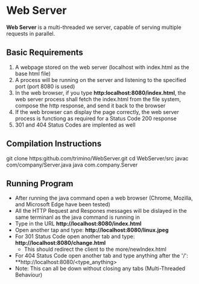 # Web Server

**Web Server** is a multi-threaded we server, capable of serving multiple requests in parallel.



## Basic Requirements
1. A webpage stored on the web server (localhost with index.html as the base html file)
2. A process will be running on the server and listening to the specified port (port 8080 is used)
3. In the web browser, if you type **http:localhost:8080/index.html**, the web server process shall fetch the index.html from the file system, compose the http response, and send it back to the browser
4. If the web browser can display the page correctly, the web server process is functiong as required for a Status Code 200 response
5. 301 and 404 Status Codes are implented as well


## Compilation Instructions

  git clone https:github.com/trimino/WebServer.git
  cd WebServer/src
  javac com/company/Server.java
  java com.company.Server
 

## Running Program 
* After running the java command open a web browser (Chrome, Mozilla, and Microsoft Edge have been tested)
* All the HTTP Request and Respones messages will be dislayed in the same terminanl as the java command is running in
* Type in the URL **http://localhost:8080/index.html** 
* Open another tap and type: **http://localhost:8080/linux.jpeg**
* For 301 Status Code open another tab and type: **http://localhost:8080/change.html**
  * This should redirect the client to the more/newIndex.html
 * For 404 Status Code open another tab and type anything after the '/': **http://localhost:8080/<type_anything> 
* Note: This can all be down without closing any tabs (Multi-Threaded Behaviour)
  
